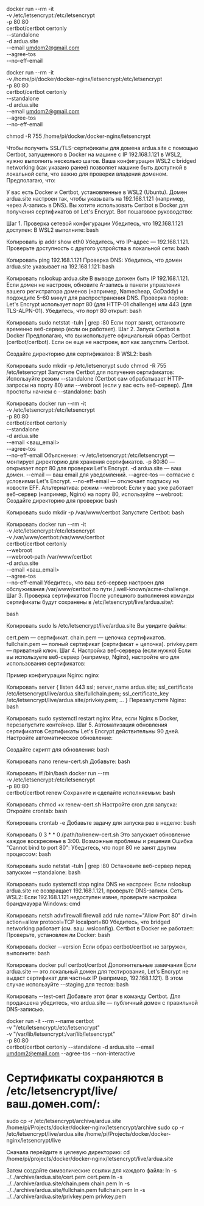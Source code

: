 docker run --rm -it \
-v /etc/letsencrypt:/etc/letsencrypt \
-p 80:80 \
certbot/certbot certonly \
--standalone \
-d ardua.site \
--email umdom2@gmail.com \
--agree-tos \
--no-eff-email


docker run --rm -it \
-v /home/pi/docker/docker-nginx/letsencrypt:/etc/letsencrypt \
-p 80:80 \
certbot/certbot certonly \
--standalone \
-d ardua.site \
--email umdom2@gmail.com \
--agree-tos \
--no-eff-email

chmod -R 755 /home/pi/docker/docker-nginx/letsencrypt

Чтобы получить SSL/TLS-сертификаты для домена ardua.site с помощью Certbot, запущенного в Docker на машине с IP 192.168.1.121 в WSL2, нужно выполнить несколько шагов. Ваша конфигурация WSL2 с bridged networking (как указано ранее) позволяет машине быть доступной в локальной сети, что важно для проверки владения доменом. Предполагаю, что:

У вас есть Docker и Certbot, установленные в WSL2 (Ubuntu).
Домен ardua.site настроен так, чтобы указывать на 192.168.1.121 (например, через A-запись в DNS).
Вы хотите использовать Certbot в Docker для получения сертификатов от Let's Encrypt.
Вот пошаговое руководство:

Шаг 1. Проверка сетевой конфигурации
Убедитесь, что 192.168.1.121 доступен:
В WSL2 выполните:
bash

Копировать
ip addr show eth0
Убедитесь, что IP-адрес — 192.168.1.121.
Проверьте доступность с другого устройства в локальной сети:
bash

Копировать
ping 192.168.1.121
Проверка DNS:
Убедитесь, что домен ardua.site указывает на 192.168.1.121:
bash

Копировать
nslookup ardua.site
В выводе должен быть IP 192.168.1.121.
Если домен не настроен, обновите A-запись в панели управления вашего регистратора доменов (например, Namecheap, GoDaddy) и подождите 5–60 минут для распространения DNS.
Проверка портов:
Let's Encrypt использует порт 80 (для HTTP-01 challenge) или 443 (для TLS-ALPN-01). Убедитесь, что порт 80 открыт:
bash

Копировать
sudo netstat -tuln | grep :80
Если порт занят, остановите временно веб-сервер (если он работает).
Шаг 2. Запуск Certbot в Docker
Предполагаю, что вы используете официальный образ Certbot (certbot/certbot). Если он еще не настроен, вот как запустить Certbot.

Создайте директорию для сертификатов:
В WSL2:
bash

Копировать
sudo mkdir -p /etc/letsencrypt
sudo chmod -R 755 /etc/letsencrypt
Запустите Certbot для получения сертификатов:
Используйте режим --standalone (Certbot сам обрабатывает HTTP-запросы на порту 80) или --webroot (если у вас есть веб-сервер). Для простоты начнем с --standalone:
bash

Копировать
docker run --rm -it \
-v /etc/letsencrypt:/etc/letsencrypt \
-p 80:80 \
certbot/certbot certonly \
--standalone \
-d ardua.site \
--email <ваш_email> \
--agree-tos \
--no-eff-email
Объяснение:
-v /etc/letsencrypt:/etc/letsencrypt — монтирует директорию для хранения сертификатов.
-p 80:80 — открывает порт 80 для проверки Let's Encrypt.
-d ardua.site — ваш домен.
--email — ваш email для уведомлений.
--agree-tos — согласие с условиями Let's Encrypt.
--no-eff-email — отключает подписку на новости EFF.
Альтернатива: режим --webroot: Если у вас уже работает веб-сервер (например, Nginx) на порту 80, используйте --webroot:
Создайте директорию для проверки:
bash

Копировать
sudo mkdir -p /var/www/certbot
Запустите Certbot:
bash

Копировать
docker run --rm -it \
-v /etc/letsencrypt:/etc/letsencrypt \
-v /var/www/certbot:/var/www/certbot \
certbot/certbot certonly \
--webroot \
--webroot-path /var/www/certbot \
-d ardua.site \
--email <ваш_email> \
--agree-tos \
--no-eff-email
Убедитесь, что ваш веб-сервер настроен для обслуживания /var/www/certbot по пути /.well-known/acme-challenge.
Шаг 3. Проверка сертификатов
После успешного выполнения команды сертификаты будут сохранены в /etc/letsencrypt/live/ardua.site/:

bash

Копировать
sudo ls /etc/letsencrypt/live/ardua.site
Вы увидите файлы:

cert.pem — сертификат.
chain.pem — цепочка сертификатов.
fullchain.pem — полный сертификат (сертификат + цепочка).
privkey.pem — приватный ключ.
Шаг 4. Настройка веб-сервера (если нужно)
Если вы используете веб-сервер (например, Nginx), настройте его для использования сертификатов:

Пример конфигурации Nginx:
nginx

Копировать
server {
listen 443 ssl;
server_name ardua.site;
ssl_certificate /etc/letsencrypt/live/ardua.site/fullchain.pem;
ssl_certificate_key /etc/letsencrypt/live/ardua.site/privkey.pem;
...
}
Перезапустите Nginx:
bash

Копировать
sudo systemctl restart nginx
Или, если Nginx в Docker, перезапустите контейнер.
Шаг 5. Автоматизация обновления сертификатов
Сертификаты Let's Encrypt действительны 90 дней. Настройте автоматическое обновление:

Создайте скрипт для обновления:
bash

Копировать
nano renew-cert.sh
Добавьте:
bash

Копировать
#!/bin/bash
docker run --rm \
-v /etc/letsencrypt:/etc/letsencrypt \
-p 80:80 \
certbot/certbot renew
Сохраните и сделайте исполняемым:
bash

Копировать
chmod +x renew-cert.sh
Настройте cron для запуска:
Откройте crontab:
bash

Копировать
crontab -e
Добавьте задачу для запуска раз в неделю:
bash

Копировать
0 3 * * 0 /path/to/renew-cert.sh
Это запускает обновление каждое воскресенье в 3:00.
Возможные проблемы и решения
Ошибка "Cannot bind to port 80":
Убедитесь, что порт 80 не занят другим процессом:
bash

Копировать
sudo netstat -tuln | grep :80
Остановите веб-сервер перед запуском --standalone:
bash

Копировать
sudo systemctl stop nginx
DNS не настроен:
Если nslookup ardua.site не возвращает 192.168.1.121, проверьте DNS-записи.
Сеть WSL2:
Если 192.168.1.121 недоступен извне, проверьте настройки брандмауэра Windows:
cmd

Копировать
netsh advfirewall firewall add rule name="Allow Port 80" dir=in action=allow protocol=TCP localport=80
Убедитесь, что bridged networking работает (см. ваш .wslconfig).
Certbot в Docker не работает:
Проверьте, установлен ли Docker:
bash

Копировать
docker --version
Если образ certbot/certbot не загружен, выполните:
bash

Копировать
docker pull certbot/certbot
Дополнительные замечания
Если ardua.site — это локальный домен для тестирования, Let's Encrypt не выдаст сертификат для частных IP (например, 192.168.1.121). В этом случае используйте --staging для тестов:
bash

Копировать
--test-cert
Добавьте этот флаг в команду Certbot.
Для продакшена убедитесь, что ardua.site — публичный домен с правильной DNS-записью.






docker run -it --rm --name certbot \
-v "/etc/letsencrypt:/etc/letsencrypt" \
-v "/var/lib/letsencrypt:/var/lib/letsencrypt" \
-p 80:80 \
certbot/certbot certonly --standalone -d ardua.site --email umdom2@email.com --agree-tos --non-interactive




# Сертификаты сохраняются в /etc/letsencrypt/live/ваш.домен.com/:


sudo cp -r /etc/letsencrypt/archive/ardua.site /home/pi/Projects/docker/docker-nginx/letsencrypt/archive
sudo cp -r /etc/letsencrypt/live/ardua.site /home/pi/Projects/docker/docker-nginx/letsencrypt/live




Сначала перейдите в целевую директорию:
cd /home/pi/projects/docker/docker-nginx/letsencrypt/live/ardua.site

Затем создайте символические ссылки для каждого файла:
ln -s ../../archive/ardua.site/cert.pem cert.pem
ln -s ../../archive/ardua.site/chain.pem chain.pem
ln -s ../../archive/ardua.site/fullchain.pem fullchain.pem
ln -s ../../archive/ardua.site/privkey.pem privkey.pem
